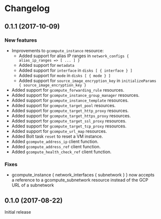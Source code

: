 # Changelog

## 0.1.1 (2017-10-09)

### New features

- Improvements to `gcompute_instance` resource:
  * Added support for alias IP ranges in
  `network_configs { alias_ip_ranges => [ ... ] }`
  * Added support for `metadata`
  * Added support for `interface` in `disks [ { interface } ]`
  * Added support for `mode` in `disks [ { mode } ]`
  * Added support for `source_image_encryption_key` in
  `initializeParams { source_image_encryption_key }`
- Added support for `gcompute_forwarding_rule` resources.
- Added support for `gcompute_instance_group_manager` resources.
- Added support for `gcompute_instance_template` resources.
- Added support for `gcompute_target_pool` resources.
- Added support for `gcompute_target_http_proxy` resources.
- Added support for `gcompute_target_https_proxy` resources.
- Added support for `gcompute_target_ssl_proxy` resources.
- Added support for `gcompute_target_tcp_proxy` resources.
- Added support for `gcompute_url_map` resources.
- Added Bolt task `reset` to reset a VM instance.
- Added `gcompute_address_ip` client function.
- Added `gcompute_address_ref` client function.
- Added `gcompute_health_check_ref` client function.

### Fixes

- gcompute_instance { network_interfaces { subnetwork } } now accepts a
  reference to a gcompute_subnetwork resource instead of the GCP URL of a
  subnetwork

## 0.1.0 (2017-08-22)

Initial release
